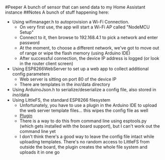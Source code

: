 #Peeper
A bunch of sensor that can send data to my Home Assistant instance
##Notes
A bunch of stuff happening here:
- Using wifimanager.h to autoprovision a Wi-Fi Connection.
  - On very first use, the app will start a Wi-Fi AP called "NodeMCU Setup"
  - Connect to it, then browse to 192.168.4.1 to pick a network and enter password
  - At the moment, to choose a different network, we've got to move out of range or wipe the flash memory (using Arduino IDE)
  - After successful connection, the device IP address is logged (or look in the router client screen)
- Using ESP8266WebServer to set up a web app to collect additional config parameters
  - Web server is sitting on port 80 of the device IP
  - There are templates in the _ino_/data directory
- Using ArduinoJson.h to serialize/deserialize a config file, also stored in _ino_/data
- Using LittleFS, the standard ESP8266 filesystem
  - Unfortunately, you have to use a plugin in the Arduino IDE to upload the web server template files... this wipes the config file as well
  - [Plugin](https://github.com/earlephilhower/arduino-esp8266littlefs-plugin)
  - There is a way to do this from command line using esptools.py (which gets installed with the board support), but I can't work out the command line yet
  - I don't think there's a good way to leave the config file intact while uploading templates. There's no random access to LittleFS from outside the board, the plugin creates the whole file system and uploads it in one go







